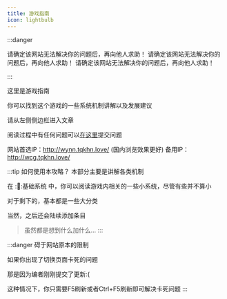 ```yaml
---
title: 游戏指南
icon: lightbulb
---
```

:::danger

请确定该网站无法解决你的问题后，再向他人求助！
请确定该网站无法解决你的问题后，再向他人求助！
请确定该网站无法解决你的问题后，再向他人求助！

:::


这里是游戏指南

你可以找到这个游戏的一些系统机制讲解以及发展建议

请从左侧侧边栏进入文章

阅读过程中有任何问题可以[在这里](https://github.com/EternityTQ/WynncraftCNguide/issues/new)提交问题

网站首选IP：http://wynn.tqkhn.love/ (国内浏览效果更好)
备用IP：http://wcg.tqkhn.love/ 

:::tip 如何使用本攻略？
本部分主要是讲解各类机制

在 ::scroll::基础系统 中，你可以阅读游戏内相关的一些小系统，尽管有些并不算小

对于剩下的，基本都是一些大分类

当然，之后还会陆续添加条目

>虽然都是想到什么加什么...
:::

:::danger
碍于网站原本的限制

如果你出现了切换页面卡死的问题

那是因为编者刚刚提交了更新:(

这种情况下，你只需要F5刷新或者Ctrl+F5刷新即可解决卡死问题
:::